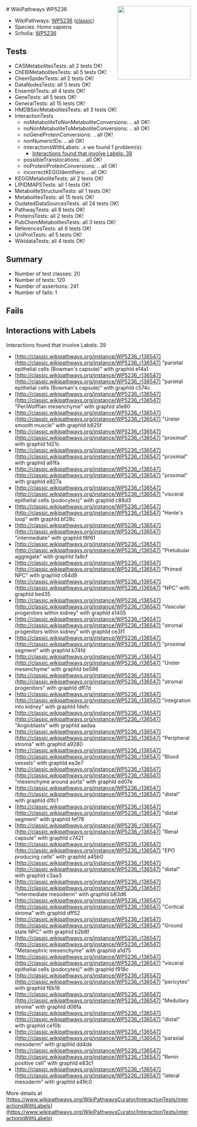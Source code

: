 <img style="float: right; width: 200px" src="https://upload.wikimedia.org/wikipedia/commons/thumb/8/83/Wplogo_with_text_500.png/640px-Wplogo_with_text_500.png" />
# WikiPathways WP5236

* WikiPathways: [WP5236](https://wikipathways.org/pathways/WP5236) ([classic](https://classic.wikipathways.org/instance/WP5236))
* Species: Homo sapiens
* Scholia: [WP5236](https://scholia.toolforge.org/wikipathways/WP5236)
## Tests
* CASMetabolitesTests: all 2 tests OK!
* ChEBIMetabolitesTests: all 5 tests OK!
* ChemSpiderTests: all 2 tests OK!
* DataNodesTests: all 5 tests OK!
* EnsemblTests: all 4 tests OK!
* GeneTests: all 5 tests OK!
* GeneralTests: all 15 tests OK!
* HMDBSecMetabolitesTests: all 3 tests OK!
* InteractionTests
    * noMetaboliteToNonMetaboliteConversions: .. all OK!
    * noNonMetaboliteToMetaboliteConversions: .. all OK!
    * noGeneProteinConversions: .. all OK!
    * nonNumericIDs: .. all OK!
    * interactionsWithLabels: .x we found 1 problem(s):
        * [Interactions found that involve Labels: 39](#fe97a8ff)
    * possibleTranslocations: .. all OK!
    * noProteinProteinConversions: .. all OK!
    * incorrectKEGGIdentifiers: .. all OK!
* KEGGMetaboliteTests: all 2 tests OK!
* LIPIDMAPSTests: all 1 tests OK!
* MetaboliteStructureTests: all 1 tests OK!
* MetabolitesTests: all 15 tests OK!
* OudatedDataSourcesTests: all 24 tests OK!
* PathwayTests: all 8 tests OK!
* ProteinsTests: all 2 tests OK!
* PubChemMetabolitesTests: all 3 tests OK!
* ReferencesTests: all 6 tests OK!
* UniProtTests: all 5 tests OK!
* WikidataTests: all 4 tests OK!


## Summary

* Number of test classes: 20
* Number of tests: 120
* Number of assertions: 241
* Number of fails: 1

## Fails

<a name="fe97a8ff" />

## Interactions with Labels

Interactions found that involve Labels: 39

* [http://classic.wikipathways.org/instance/WP5236_r136547](http://classic.wikipathways.org/instance/WP5236_r136547) "parietal
epithelial cells
(Bowman's capsule)" with graphId e14a1
* [http://classic.wikipathways.org/instance/WP5236_r136547](http://classic.wikipathways.org/instance/WP5236_r136547) "parietal
epithelial cells
(Bowman's capsule)" with graphId c574c
* [http://classic.wikipathways.org/instance/WP5236_r136547](http://classic.wikipathways.org/instance/WP5236_r136547) "PeriWolffian
mesenchyme" with graphId a1e80
* [http://classic.wikipathways.org/instance/WP5236_r136547](http://classic.wikipathways.org/instance/WP5236_r136547) "Ureter
smooth muscle" with graphId b825f
* [http://classic.wikipathways.org/instance/WP5236_r136547](http://classic.wikipathways.org/instance/WP5236_r136547) "proximal" with graphId fd21c
* [http://classic.wikipathways.org/instance/WP5236_r136547](http://classic.wikipathways.org/instance/WP5236_r136547) "proximal" with graphId a61fa
* [http://classic.wikipathways.org/instance/WP5236_r136547](http://classic.wikipathways.org/instance/WP5236_r136547) "proximal" with graphId e827a
* [http://classic.wikipathways.org/instance/WP5236_r136547](http://classic.wikipathways.org/instance/WP5236_r136547) "visceral 
epithelial cells
(podocytes)" with graphId c88d3
* [http://classic.wikipathways.org/instance/WP5236_r136547](http://classic.wikipathways.org/instance/WP5236_r136547) "Henle's loop" with graphId bf28c
* [http://classic.wikipathways.org/instance/WP5236_r136547](http://classic.wikipathways.org/instance/WP5236_r136547) "intermediate" with graphId f8f61
* [http://classic.wikipathways.org/instance/WP5236_r136547](http://classic.wikipathways.org/instance/WP5236_r136547) "Pretubular
aggregate" with graphId fa8cf
* [http://classic.wikipathways.org/instance/WP5236_r136547](http://classic.wikipathways.org/instance/WP5236_r136547) "Primed
NPC" with graphId c64d9
* [http://classic.wikipathways.org/instance/WP5236_r136547](http://classic.wikipathways.org/instance/WP5236_r136547) "NPC" with graphId bed35
* [http://classic.wikipathways.org/instance/WP5236_r136547](http://classic.wikipathways.org/instance/WP5236_r136547) "Vascular progenitors
within kidney" with graphId e1405
* [http://classic.wikipathways.org/instance/WP5236_r136547](http://classic.wikipathways.org/instance/WP5236_r136547) "stromal
progenitors
within kidney" with graphId ce3f1
* [http://classic.wikipathways.org/instance/WP5236_r136547](http://classic.wikipathways.org/instance/WP5236_r136547) "proximal segment" with graphId b74fd
* [http://classic.wikipathways.org/instance/WP5236_r136547](http://classic.wikipathways.org/instance/WP5236_r136547) "Ureter
mesenchyme" with graphId be598
* [http://classic.wikipathways.org/instance/WP5236_r136547](http://classic.wikipathways.org/instance/WP5236_r136547) "stromal
progenitors" with graphId dff7d
* [http://classic.wikipathways.org/instance/WP5236_r136547](http://classic.wikipathways.org/instance/WP5236_r136547) "integration 
into kidney" with graphId fdefc
* [http://classic.wikipathways.org/instance/WP5236_r136547](http://classic.wikipathways.org/instance/WP5236_r136547) "Angioblasts" with graphId aadaa
* [http://classic.wikipathways.org/instance/WP5236_r136547](http://classic.wikipathways.org/instance/WP5236_r136547) "Peripheral stroma" with graphId a9280
* [http://classic.wikipathways.org/instance/WP5236_r136547](http://classic.wikipathways.org/instance/WP5236_r136547) "Blood vessels" with graphId ea3e7
* [http://classic.wikipathways.org/instance/WP5236_r136547](http://classic.wikipathways.org/instance/WP5236_r136547) "mesenchyme
around aorta" with graphId ed07e
* [http://classic.wikipathways.org/instance/WP5236_r136547](http://classic.wikipathways.org/instance/WP5236_r136547) "distal" with graphId d1fc1
* [http://classic.wikipathways.org/instance/WP5236_r136547](http://classic.wikipathways.org/instance/WP5236_r136547) "distal segment" with graphId fef78
* [http://classic.wikipathways.org/instance/WP5236_r136547](http://classic.wikipathways.org/instance/WP5236_r136547) "Renal capsule" with graphId c7421
* [http://classic.wikipathways.org/instance/WP5236_r136547](http://classic.wikipathways.org/instance/WP5236_r136547) "EPO producing
cells" with graphId a45b0
* [http://classic.wikipathways.org/instance/WP5236_r136547](http://classic.wikipathways.org/instance/WP5236_r136547) "distal" with graphId c3aa3
* [http://classic.wikipathways.org/instance/WP5236_r136547](http://classic.wikipathways.org/instance/WP5236_r136547) "intermediate
mesoderm" with graphId b83d6
* [http://classic.wikipathways.org/instance/WP5236_r136547](http://classic.wikipathways.org/instance/WP5236_r136547) "Cortical stroma" with graphId dff52
* [http://classic.wikipathways.org/instance/WP5236_r136547](http://classic.wikipathways.org/instance/WP5236_r136547) "Ground state
NPC" with graphId b2b8f
* [http://classic.wikipathways.org/instance/WP5236_r136547](http://classic.wikipathways.org/instance/WP5236_r136547) "Metanephric
mesenchyme" with graphId a1d75
* [http://classic.wikipathways.org/instance/WP5236_r136547](http://classic.wikipathways.org/instance/WP5236_r136547) "visceral 
epithelial cells
(podocytes)" with graphId f918c
* [http://classic.wikipathways.org/instance/WP5236_r136547](http://classic.wikipathways.org/instance/WP5236_r136547) "pericytes" with graphId f6b16
* [http://classic.wikipathways.org/instance/WP5236_r136547](http://classic.wikipathways.org/instance/WP5236_r136547) "Medullary stroma" with graphId d06fa
* [http://classic.wikipathways.org/instance/WP5236_r136547](http://classic.wikipathways.org/instance/WP5236_r136547) "distal" with graphId ce10b
* [http://classic.wikipathways.org/instance/WP5236_r136547](http://classic.wikipathways.org/instance/WP5236_r136547) "paraxial
mesoderm" with graphId dd4de
* [http://classic.wikipathways.org/instance/WP5236_r136547](http://classic.wikipathways.org/instance/WP5236_r136547) "Renin positive cell" with graphId e83c1
* [http://classic.wikipathways.org/instance/WP5236_r136547](http://classic.wikipathways.org/instance/WP5236_r136547) "lateral
mesoderm" with graphId e49c0


More details at [https://www.wikipathways.org/WikiPathwaysCurator/InteractionTests/interactionsWithLabels](https://www.wikipathways.org/WikiPathwaysCurator/InteractionTests/interactionsWithLabels)

